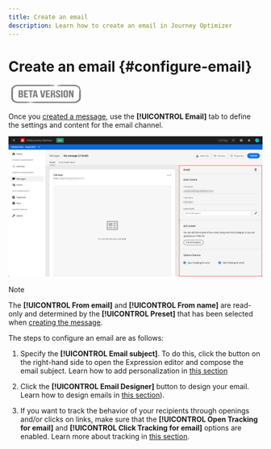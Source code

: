 ```yaml
---
title: Create an email
description: Learn how to create an email in Journey Optimizer
---
```

# Create an email {#configure-email}

![](assets/do-not-localize/badge.png)

Once you [created a message](create-message.md), use the **[!UICONTROL Email]** tab to define the settings and content for the email channel.

![](assets/emails-configuration.png)

>[!NOTE]
>
>The **[!UICONTROL From email]** and **[!UICONTROL From name]** are read-only and determined by the **[!UICONTROL Preset]** that has been selected when [creating the message](create-message.md).

The steps to configure an email are as follows:

1. Specify the **[!UICONTROL Email subject]**. To do this, click the button on the right-hand side to open the Expression editor and compose the email subject. Learn how to add personalization in [this section](personalization/personalization-aeras.md)

1. Click the **[!UICONTROL Email Designer]** button to design your email. Learn how to design emails in [this section](design-emails.md)).

1. If you want to track the behavior of your recipients through openings and/or clicks on links, make sure that the **[!UICONTROL Open Tracking for email]** and **[!UICONTROL Click Tracking for email]** options are enabled. Learn more about tracking in [this section](message-tracking.md).
